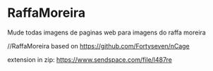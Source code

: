 # RaffaMoreira
Mude todas imagens de paginas web para imagens do raffa moreira

//RaffaMoreira  based on https://github.com/Fortyseven/nCage

extension in zip: https://www.sendspace.com/file/l487re
